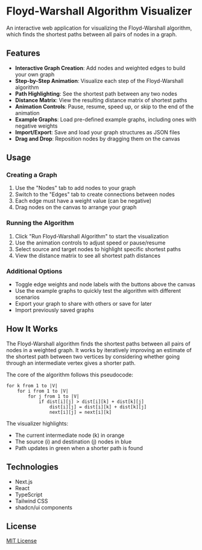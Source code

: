 # Floyd-Warshall Algorithm Visualizer

An interactive web application for visualizing the Floyd-Warshall algorithm, which finds the shortest paths between all pairs of nodes in a graph.


## Features
 
- **Interactive Graph Creation**: Add nodes and weighted edges to build your own graph
- **Step-by-Step Animation**: Visualize each step of the Floyd-Warshall algorithm
- **Path Highlighting**: See the shortest path between any two nodes
- **Distance Matrix**: View the resulting distance matrix of shortest paths
- **Animation Controls**: Pause, resume, speed up, or skip to the end of the animation
- **Example Graphs**: Load pre-defined example graphs, including ones with negative weights
- **Import/Export**: Save and load your graph structures as JSON files
- **Drag and Drop**: Reposition nodes by dragging them on the canvas




## Usage

### Creating a Graph

1. Use the "Nodes" tab to add nodes to your graph
2. Switch to the "Edges" tab to create connections between nodes
3. Each edge must have a weight value (can be negative)
4. Drag nodes on the canvas to arrange your graph

### Running the Algorithm

1. Click "Run Floyd-Warshall Algorithm" to start the visualization
2. Use the animation controls to adjust speed or pause/resume
3. Select source and target nodes to highlight specific shortest paths
4. View the distance matrix to see all shortest path distances

### Additional Options

- Toggle edge weights and node labels with the buttons above the canvas
- Use the example graphs to quickly test the algorithm with different scenarios
- Export your graph to share with others or save for later
- Import previously saved graphs

## How It Works

The Floyd-Warshall algorithm finds the shortest paths between all pairs of nodes in a weighted graph. It works by iteratively improving an estimate of the shortest path between two vertices by considering whether going through an intermediate vertex gives a shorter path.

The core of the algorithm follows this pseudocode:

```
for k from 1 to |V|
    for i from 1 to |V|
        for j from 1 to |V|
            if dist[i][j] > dist[i][k] + dist[k][j]
                dist[i][j] = dist[i][k] + dist[k][j]
                next[i][j] = next[i][k]
```

The visualizer highlights:
- The current intermediate node (k) in orange
- The source (i) and destination (j) nodes in blue
- Path updates in green when a shorter path is found

## Technologies

- Next.js
- React
- TypeScript
- Tailwind CSS
- shadcn/ui components

## License

[MIT License](LICENSE)





